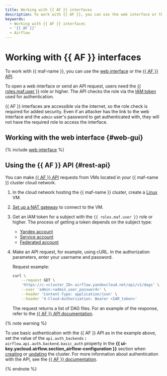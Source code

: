 ```yaml
---
title: Working with {{ AF }} interfaces
description: To work with {{ AF }}, you can use the web interface or the {{ AF }} REST API
keywords:
  - Working with {{ AF }} interfaces
  - '{{ AF }}'
  - Airflow
---
```


# Working with {{ AF }} interfaces

To work with {{ maf-name }}, you can use the [web interface](#web-gui) or the [{{ AF }} API](#rest-api).

To open a web interface or send an API request, users need the [{{ roles.maf.user }}](../security/index.md#managed-airflow-user) role or higher. The API checks the role via the [IAM token](../../iam/concepts/authorization/iam-token.md) used for authentication.

{{ AF }} interfaces are accessible via the internet, so the role check is required for added security. Even if an attacker has the link to the web interface and the `admin` user's password to get authenticated with, they will not have the required role to access the interface.

## Working with the web interface {#web-gui}

{% include [web interface](../../_includes/mdb/maf/web-interface.md) %}

## Using the {{ AF }} API {#rest-api}

You can make [{{ AF }} API](https://airflow.apache.org/docs/apache-airflow/stable/stable-rest-api-ref.html) requests from VMs located in your {{ maf-name }} cluster cloud network.

1. In the cloud network hosting the {{ maf-name }} cluster, create a [Linux](../../compute/quickstart/quick-create-linux.md) VM.
1. [Set up a NAT gateway](../../vpc/operations/create-nat-gateway.md) to connect to the VM.
1. Get an IAM token for a subject with the `{{ roles.maf.user }}` role or higher. The process of getting a token depends on the subject type:

   * [Yandex account](../../iam/operations/iam-token/create.md)
   * [Service account](../../iam/operations/iam-token/create-for-sa.md)
   * [Federated account](../../iam/operations/iam-token/create-for-federation.md)

1. Make an API request, for example, using cURL. In the authorization parameters, enter your username and password.

    Request example:

    ```bash
    curl \
        --request GET \
        'https://c-<cluster_ID>.airflow.yandexcloud.net/api/v1/dags' \
        --user 'admin:<admin_user_password>' \
        --header 'Content-Type: application/json' \
        --header 'X-Cloud-Authorization: Bearer <IAM_token>'
    ```

    The request returns a list of DAG files. For an example of the response, refer to the [{{ AF }} API documentation](https://airflow.apache.org/docs/apache-airflow/stable/stable-rest-api-ref.html#operation/get_dags).

{% note warning %}

To use basic authentication with the {{ AF }} API as in the example above, set the value of the `api.auth_backends` **:** `airflow.api.auth.backend.basic_auth` property in the **{{ ui-key.yacloud.airflow.section_airflow-configuration }}** section when [creating](cluster-create.md) or [updating](cluster-update.md) the cluster. For more information about authentication with the API, see the [{{ AF }} documentation](https://airflow.apache.org/docs/apache-airflow/stable/security/api.html).

{% endnote %}
